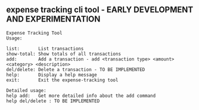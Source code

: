 ## expense tracking cli tool - EARLY DEVELOPMENT AND EXPERIMENTATION

```
Expense Tracking Tool
Usage:

list:       List transactions
show-total: Show totals of all transactions
add:        Add a transaction - add <transaction type> <amount> <category> <description>
del/delete: Delete a transaction - TO BE IMPLEMENTED
help:       Display a help message
exit:       Exit the expense-tracking tool

Detailed usage:
help add:   Get more detailed info about the add command
help del/delete : TO BE IMPLEMENTED
```
